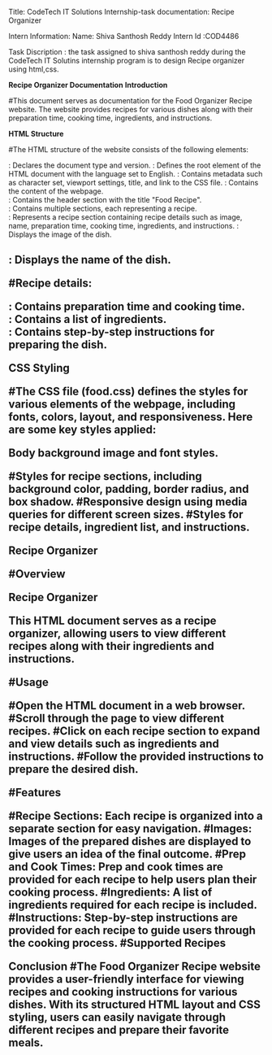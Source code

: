 Title: CodeTech IT Solutions Internship-task documentation: Recipe Organizer


Intern Information:
Name: Shiva Santhosh Reddy
Intern Id :COD4486

Task Discription : the task assigned to shiva santhosh reddy during the CodeTech IT Solutins internship program is to design Recipe organizer using html,css.




**Recipe Organizer Documentation**
**Introduction**

#This document serves as documentation for the Food Organizer Recipe website. The website provides recipes for various dishes along with their preparation time, cooking time, ingredients, and instructions.

**HTML Structure**

#The HTML structure of the website consists of the following elements:

<!DOCTYPE html>: Declares the document type and version.
<html lang="en">: Defines the root element of the HTML document with the language set to English.
<head>: Contains metadata such as character set, viewport settings, title, and link to the CSS file.
<body>: Contains the content of the webpage.
<div class="header">: Contains the header section with the title "Food Recipe".
<div class="A">: Contains multiple sections, each representing a recipe.
<section class="recipe">: Represents a recipe section containing recipe details such as image, name, preparation time, cooking time, ingredients, and instructions.
<img>: Displays the image of the dish.
<h2>: Displays the name of the dish.

#Recipe details:
<div class="recipe-details">: Contains preparation time and cooking time.
<div class="ingredient-list">: Contains a list of ingredients.
<div class="instructions">: Contains step-by-step instructions for preparing the dish.

**CSS Styling**

#The CSS file (food.css) defines the styles for various elements of the webpage, including fonts, colors, layout, and responsiveness. Here are some key styles applied:

**Body background image and font styles.**

#Styles for recipe sections, including background color, padding, border radius, and box shadow.
#Responsive design using media queries for different screen sizes.
#Styles for recipe details, ingredient list, and instructions.


**Recipe Organizer**

#Overview

__Recipe Organizer__

This HTML document serves as a recipe organizer, allowing users to view different recipes along with their ingredients and instructions.

#Usage

#Open the HTML document in a web browser.
#Scroll through the page to view different recipes.
#Click on each recipe section to expand and view details such as ingredients and instructions.
#Follow the provided instructions to prepare the desired dish.

#Features

#Recipe Sections: Each recipe is organized into a separate section for easy navigation.
#Images: Images of the prepared dishes are displayed to give users an idea of the final outcome.
#Prep and Cook Times: Prep and cook times are provided for each recipe to help users plan their cooking process.
#Ingredients: A list of ingredients required for each recipe is included.
#Instructions: Step-by-step instructions are provided for each recipe to guide users through the cooking process.
#Supported Recipes

**Conclusion**
#The Food Organizer Recipe website provides a user-friendly interface for viewing recipes and cooking instructions for various dishes. With its structured HTML layout and CSS styling, users can easily navigate through different recipes and prepare their favorite meals.


